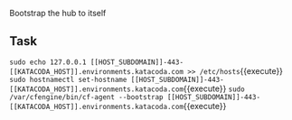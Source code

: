 Bootstrap the hub to itself

## Task
`sudo echo 127.0.0.1 [[HOST_SUBDOMAIN]]-443-[[KATACODA_HOST]].environments.katacoda.com >> /etc/hosts`{{execute}}
`sudo hostnamectl set-hostname [[HOST_SUBDOMAIN]]-443-[[KATACODA_HOST]].environments.katacoda.com`{{execute}}
`sudo /var/cfengine/bin/cf-agent --bootstrap [[HOST_SUBDOMAIN]]-443-[[KATACODA_HOST]].environments.katacoda.com`{{execute}}
